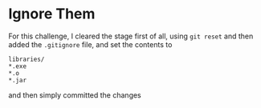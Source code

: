 # Ignore Them

For this challenge, I cleared the stage first of all, using ``` git reset ``` and then added the ```.gitignore``` file, and set the contents to
```
libraries/
*.exe
*.o
*.jar
```
and then simply committed the changes

